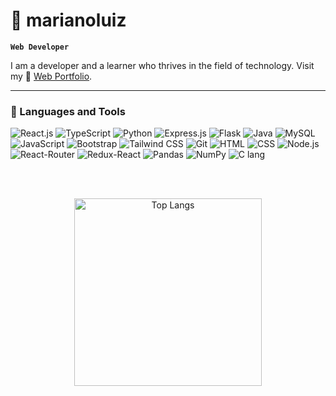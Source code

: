 # 👾 marianoluiz 

**`Web Developer`**

I am a developer and a learner who thrives in the field of technology. Visit my 📌 [Web Portfolio](https://luiz-webfolio.vercel.app/).

---

### 🤖 Languages and Tools
![React.js](https://img.shields.io/badge/react.js-%2361DAFB?style=for-the-badge&logo=react&logoColor=black)
![TypeScript](https://img.shields.io/badge/TypeScript-%233178C6?style=for-the-badge&logo=typescript&logoColor=white)
![Python](https://img.shields.io/badge/python-%233776AB?style=for-the-badge&logo=python&logoColor=white)
![Express.js](https://img.shields.io/badge/express.js-%23000000?style=for-the-badge&logo=node.js&logoColor=white)
![Flask](https://img.shields.io/badge/flask-%23000000?style=for-the-badge&logo=flask&logoColor=white)
![Java](https://img.shields.io/badge/java-red?style=for-the-badge&logoColor=white)
![MySQL](https://img.shields.io/badge/mysql-%234479A1?style=for-the-badge&logo=mysql&logoColor=white)
![JavaScript](https://img.shields.io/badge/JavaScript-%23F7DF1E?style=for-the-badge&logo=javascript&logoColor=black)
![Bootstrap](https://img.shields.io/badge/Bootstrap-%237952B3?style=for-the-badge&logo=bootstrap&logoColor=white)
![Tailwind CSS](https://img.shields.io/badge/Tailwind%20CSS-%2306B6D4?style=for-the-badge&logo=tailwindcss&logoColor=white)
![Git](https://img.shields.io/badge/git-%23F05032?style=for-the-badge&logo=git&logoColor=white)
![HTML](https://img.shields.io/badge/html-%23E34F26?style=for-the-badge&logo=html5&logoColor=white)
![CSS](https://img.shields.io/badge/css-%23663399?style=for-the-badge&logo=css&logoColor=white)
![Node.js](https://img.shields.io/badge/node.js-%235FA04E?style=for-the-badge&logo=node.js&logoColor=white)
![React-Router](https://img.shields.io/badge/React%20Router-%23CA4245?style=for-the-badge&logo=react%20router&logoColor=white)
![Redux-React](https://img.shields.io/badge/redux-%23764ABC?style=for-the-badge&logo=redux&logoColor=white)
![Pandas](https://img.shields.io/badge/pandas-%23150458?style=for-the-badge&logo=pandas&logoColor=white)
![NumPy](https://img.shields.io/badge/numpy-%23013243?style=for-the-badge&logo=numpy&logoColor=white)
![C lang](https://img.shields.io/badge/C-%23A8B9CC?style=for-the-badge&logo=c&logoColor=black)

<br/><br/>
<p align="center">
  <img 
    src="https://github-readme-stats.vercel.app/api/top-langs/?username=marianoluiz&layout=compact&show_icons=true&theme=transparent" 
    width="300" 
    alt="Top Langs"
  />
</p>
